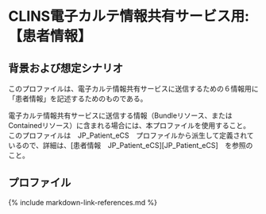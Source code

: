 
# CLINS電子カルテ情報共有サービス用: 【患者情報】

## 背景および想定シナリオ
このプロファイルは、電子カルテ情報共有サービスに送信するための６情報用に「患者情報」を記述するためのものである。

電子カルテ情報共有サービスに送信する情報（Bundleリソース、またはContainedリソース）に含まれる場合には、本プロファイルを使用すること。
このプロファイルは　JP_Patient_eCS　プロファイルから派生して定義されているので、詳細は、[患者情報　JP_Patient_eCS][JP_Patient_eCS]　を参照のこと。


## プロファイル

{% include markdown-link-references.md %}